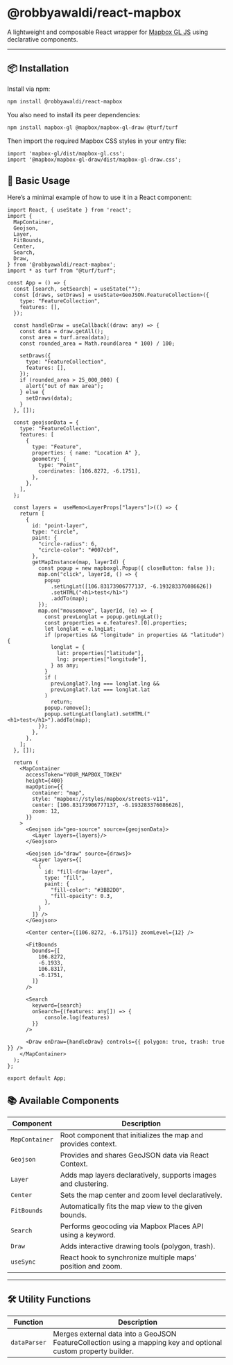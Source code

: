 # @robbyawaldi/react-mapbox

A lightweight and composable React wrapper for [Mapbox GL JS](https://docs.mapbox.com/mapbox-gl-js/) using declarative components.

---

## 📦 Installation

Install via npm:

```bash
npm install @robbyawaldi/react-mapbox
```

You also need to install its peer dependencies:
```bash
npm install mapbox-gl @mapbox/mapbox-gl-draw @turf/turf
```

Then import the required Mapbox CSS styles in your entry file:

```tsx
import 'mapbox-gl/dist/mapbox-gl.css';
import '@mapbox/mapbox-gl-draw/dist/mapbox-gl-draw.css';
```

## 🚀 Basic Usage

Here’s a minimal example of how to use it in a React component:

``` tsx
import React, { useState } from 'react';
import {
  MapContainer,
  Geojson,
  Layer,
  FitBounds,
  Center,
  Search,
  Draw,
} from '@robbyawaldi/react-mapbox';
import * as turf from "@turf/turf";

const App = () => {
  const [search, setSearch] = useState("");
  const [draws, setDraws] = useState<GeoJSON.FeatureCollection>({
    type: "FeatureCollection",
    features: [],
  });

  const handleDraw = useCallback((draw: any) => {
    const data = draw.getAll();
    const area = turf.area(data);
    const rounded_area = Math.round(area * 100) / 100;

    setDraws({
      type: "FeatureCollection",
      features: [],
    });
    if (rounded_area > 25_000_000) {
      alert("out of max area");
    } else {
      setDraws(data);
    }
  }, []);

  const geojsonData = {
    type: "FeatureCollection",
    features: [
      {
        type: "Feature",
        properties: { name: "Location A" },
        geometry: {
          type: "Point",
          coordinates: [106.8272, -6.1751],
        },
      },
    ],
  };

  const layers =  useMemo<LayerProps["layers"]>(() => {
    return [
      {
        id: "point-layer",
        type: "circle",
        paint: {
          "circle-radius": 6,
          "circle-color": "#007cbf",
        },
        getMapInstance(map, layerId) {
          const popup = new mapboxgl.Popup({ closeButton: false });
          map.on("click", layerId, () => {
            popup
              .setLngLat([106.83173906777137, -6.193283376086626])
              .setHTML("<h1>test</h1>")
              .addTo(map);
          });
          map.on("mousemove", layerId, (e) => {
            const prevLonglat = popup.getLngLat();
            const properties = e.features?.[0].properties;
            let longlat = e.lngLat;
            if (properties && "longitude" in properties && "latitude") {
              longlat = {
                lat: properties["latitude"],
                lng: properties["longitude"],
              } as any;
            }
            if (
              prevLonglat?.lng === longlat.lng &&
              prevLonglat?.lat === longlat.lat
            )
              return;
            popup.remove();
            popup.setLngLat(longlat).setHTML("<h1>test</h1>").addTo(map);
          });
        },
      },
    ];
  }, []);

  return (
    <MapContainer
      accessToken="YOUR_MAPBOX_TOKEN"
      height={400}
      mapOption={{
        container: "map",
        style: "mapbox://styles/mapbox/streets-v11",
        center: [106.83173906777137, -6.193283376086626],
        zoom: 12,
      }}
    >
      <Geojson id="geo-source" source={geojsonData}>
        <Layer layers={layers}/>
      </Geojson>

      <Geojson id="draw" source={draws}>
        <Layer layers={[
          {
            id: "fill-draw-layer",
            type: "fill",
            paint: {
              "fill-color": "#3BB2D0",
              "fill-opacity": 0.3,
            },
          }
        ]} />
      </Geojson>

      <Center center={[106.8272, -6.1751]} zoomLevel={12} />

      <FitBounds
        bounds={[
          106.8272,
          -6.1933, 
          106.8317, 
          -6.1751, 
        ]}
      />

      <Search
        keyword={search}
        onSearch={(features: any[]) => {
            console.log(features)
        }}
      />

      <Draw onDraw={handleDraw} controls={{ polygon: true, trash: true }} />
    </MapContainer>
  );
};

export default App;
```

## 📚 Available Components

| Component     | Description |
|---------------|-------------|
| `MapContainer` | Root component that initializes the map and provides context. |
| `Geojson`      | Provides and shares GeoJSON data via React Context. |
| `Layer`        | Adds map layers declaratively, supports images and clustering. |
| `Center`       | Sets the map center and zoom level declaratively. |
| `FitBounds`    | Automatically fits the map view to the given bounds. |
| `Search`       | Performs geocoding via Mapbox Places API using a keyword. |
| `Draw`         | Adds interactive drawing tools (polygon, trash). |
| `useSync`      | React hook to synchronize multiple maps’ position and zoom. |

---

## 🛠 Utility Functions

| Function       | Description |
|----------------|-------------|
| `dataParser`   | Merges external data into a GeoJSON FeatureCollection using a mapping key and optional custom property builder. |
